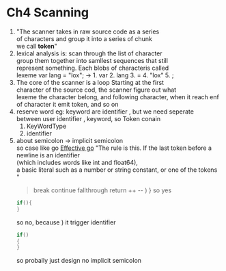 # Ch4 Scanning

1. "The scanner takes in raw source code as a series  
    of characters and group it into a series of chunk  
    we call **token**"
2. lexical analysis is: scan through the list of character  
    group them together into samllest sequences that still  
    represent something. Each blobs of characteris called  
    lexeme var lang = "lox"; ->
        1. var
        2. lang
        3. =
        4. "lox"
        5. ;
3. The core of the scanner is a loop Starting at the first  
    character of the source cod, the scanner figure out what  
    lexeme the character belong, and following character,
    when it reach enf of character it emit token, and so on 
4. reserve word eg: keyword are identifier , but we need seperate  
    between user identifier , keyword, so Token conain  
    1. KeyWordType
    2. identifier
5. about semicolon -> implicit semicolon  
    so case like go [Effective go](https://go.dev/doc/effective_go#semicolons)
    "The rule is this. If the last token before a newline is an identifier  
    (which includes words like int and float64),  
    a basic literal such as a number or string constant, or one of the tokens "
    > break continue fallthrough return ++ -- ) }
    so yes
    ```go
    if(){
    }
    ```
    so no, because ) it trigger identifier
    ```go
    if()
    {
    }
    ```
    so probally just design no implicit semicolon
